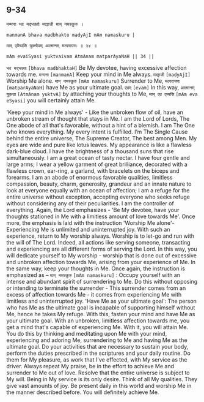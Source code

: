 ## 9-34


```shloka-sa
मन्मना भव मद्भक्तो मद्याजी माम् नमस्कुरु ।
```
```shloka-sa-hk
manmanA bhava madbhakto madyAjI mAm namaskuru |
```
```shloka-sa
माम् एवैष्यसि युक्त्वैवम् आत्मानम् मत्परायणः ॥ ३४ ॥
```
```shloka-sa-hk
mAm evaiSyasi yuktvaivam AtmAnam matparAyaNaH || 34 ||
```

`भव मद्भक्तः` `[bhava madbhaktaH]` Be My devotee, having excessive affection towards me. `मन्मना` `[manmanA]` Keep your mind in Me always. `मद्याजी` `[madyAjI]` Worship Me alone. `माम् नमस्कुरु` `[mAm namaskuru]` Surrender to Me, `मत्परायणः` `[matparAyaNaH]` have Me as your ultimate goal. `एवम्` `[evam]` In this way, `आत्मानम् युक्त्वा` `[AtmAnam yuktvA]` by attaching your thoughts to Me, `माम् एव एष्यसि` `[mAm eva eSyasi]` you will certainly attain Me.

'Keep your mind in Me always' - Like the unbroken flow of oil, have an unbroken stream of thought that stays in Me. 
I am the Lord of Lords, The One abode of all that's favorable, without a hint of a blemish. I am The One who knows everything. My every intent is fulfilled. I’m The Single Cause behind the entire universe, The Supreme Creator, The best among Men. 
My eyes are wide and pure like lotus leaves. My appearance is like a flawless dark-blue cloud. I have the brightness of a thousand suns that rise simultaneously.
I am a great ocean of tasty nectar. I have four gentle and large arms; I wear a yellow garment of great brilliance, decorated with a flawless crown, ear-ring, a garland, with bracelets on the biceps and forearms. 
I am an abode of enormous favorable qualities, limitless compassion, beauty, charm, generosity, grandeur and an innate nature to look at everyone equally with an ocean of affection; 
I am a refuge for the entire universe without exception, accepting everyone who seeks refuge without considering any of their peculiarities.
I am the controller of everything. 
Again, the Lord emphasizes - 'Be My devotee, have your thoughts stationed in Me with a limitless amount of love towards Me'. Once more, the emphasis is laid with the instruction 'Worship Me alone'- Experiencing Me is unlimited and uninterrupted joy. With such an experience, return to My worship always.
Worship is to let-go and run with the will of The Lord. Indeed, all actions like serving someone, transacting and experiencing are all different forms of serving the Lord. In this way, you will dedicate yourself to My worship - worship that is done out of excessive and unbroken affection towards Me, arising from your experience of Me. 
In the same way, keep your thoughts in Me.
Once again, the instruction is emphasized as – `माम् नमस्कुरु` `[mAm namaskuru]` : Occupy yourself with an intense and abundant spirit of surrendering to Me. Do this without opposing or intending to terminate the surrender - This surrender comes from an excess of affection towards Me - it comes from experiencing Me with limitless and uninterrupted joy.
'Have Me as your ultimate goal': The person who has Me as the ultimate goal is incapable of supporting himself without Me, hence he takes My refuge.
With this, fasten your mind and have Me as your ultimate goal. With an unbroken, limitless affection towards me, you get a mind that's capable of experiencing Me. With it, you will attain Me. You do this by thinking and meditating upon Me with your mind, experiencing and adoring Me, surrendering to Me and having Me as the ultimate goal.
Do your activities that are necessary to sustain your body, perform the duties prescribed in the scriptures and your daily routine. Do them for My pleasure, as work that I've effected, with My service as the driver. Always repeat My praise, be in the effort to achieve Me and surrender to Me out of love. Resolve that the entire universe is subject to My will. Being in My service is its only desire. Think of all My qualities. They give vast amounts of joy. Be present daily in this world and worship Me in the manner described before. You will definitely achieve Me.

